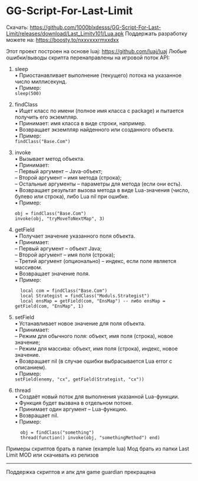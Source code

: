 # GG-Script-For-Last-Limit
Скачать: https://github.com/1000blxdesss/GG-Script-For-Last-Limit/releases/download/Last_Limitv101/Lua.apk
Поддержать разработку можете на: https://boosty.to/nxxvxxxrmxxdxx

Этот проект построен на основе luaj: https://github.com/luaj/luaj
Любые ошибки/выводы скрипта перенаправлены на игровой поток
API:

1) sleep  
   • Приостанавливает выполнение (текущего) потока на указанное число миллисекунд.  
   • Пример:  
     ```sleep(500)```  

2) findClass  
   • Ищет класс по имени (полное имя класса с package) и пытается получить его экземпляр.  
   • Принимает: имя класса в виде строки, например.  
   • Возвращает экземпляр найденного или созданного объекта.  
   • Пример:  
     ```findClass("Base.Com")```

3) invoke  
   • Вызывает метод объекта.  
   • Принимает:  
     – Первый аргумент – Java-объект;  
     – Второй аргумент – имя метода (строка);  
     – Остальные аргументы – параметры для метода (если они есть).  
   • Возвращает результат вызова метода в виде Lua-значения (число, булево или строка), либо Lua nil при ошибке.  
   • Пример:  
     ```
     obj = findClass("Base.Com")  
     invoke(obj, "tryMoveToNextMap", 3)
     ```
4) getField  
   • Получает значение указанного поля объекта.  
   • Принимает:  
     – Первый аргумент – объект Java;  
     – Второй аргумент – имя поля (строка);  
     – Третий аргумент (опционально) – индекс, если поле является массивом.  
   • Возвращает значение поля.  
   • Пример:
   ```
     local com = findClass("Base.Com")  
     local Strategist = findClass("Moduls.Strategist")  
     local ensMap = getField(com, "EnsMap") -- либо ensMap = getField(com, "EnsMap", 1)
   ```

6) setField  
   • Устанавливает новое значение для поля объекта.  
   • Принимает:  
     – Режим для обычного поля: объект, имя поля (строка), новое значение;  
     – Режим для массива: объект, имя поля (строка), индекс, новое значение.  
   • Возвращает nil (в случае ошибки выбрасывается Lua error с описанием).  
   • Пример:  
     ```setField(enemy, "cx", getField(Strategist, "cx"))```

7) thread  
   • Создаёт новый поток для выполнения указанной Lua-функции.  
   • Функция будет вызвана в отдельном потоке.  
   • Принимает один аргумент – Lua-функцию.  
   • Возвращает nil.  
   • Пример:
   ``` 
     obj = findClass("something")  
     thread(function() invoke(obj, "somethingMethod") end)
   ```
Примеры скриптов брать в папке (example lua)
Мод брать из папки Last Limit MOD или скачивать из релизов
__________________________________________________________
Поддержка скриптов и апк для game guardian прекращена
